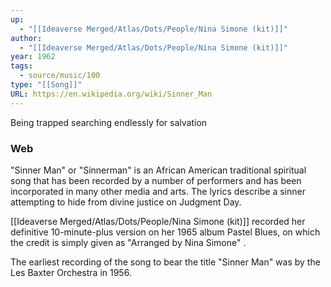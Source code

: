 ```yaml
---
up:
  - "[[Ideaverse Merged/Atlas/Dots/People/Nina Simone (kit)]]"
author:
  - "[[Ideaverse Merged/Atlas/Dots/People/Nina Simone (kit)]]"
year: 1962
tags:
  - source/music/100
type: "[[Song]]"
URL: https://en.wikipedia.org/wiki/Sinner_Man
---
```


Being trapped searching endlessly for salvation

### Web
"Sinner Man" or "Sinnerman" is an African American traditional spiritual song that has been recorded by a number of performers and has been incorporated in many other media and arts. The lyrics describe a sinner attempting to hide from divine justice on Judgment Day.

[[Ideaverse Merged/Atlas/Dots/People/Nina Simone (kit)]] recorded her definitive 10-minute-plus version on her 1965 album Pastel Blues, on which the credit is simply given as "Arranged by Nina Simone" .

The earliest recording of the song to bear the title "Sinner Man" was by the Les Baxter Orchestra in 1956.